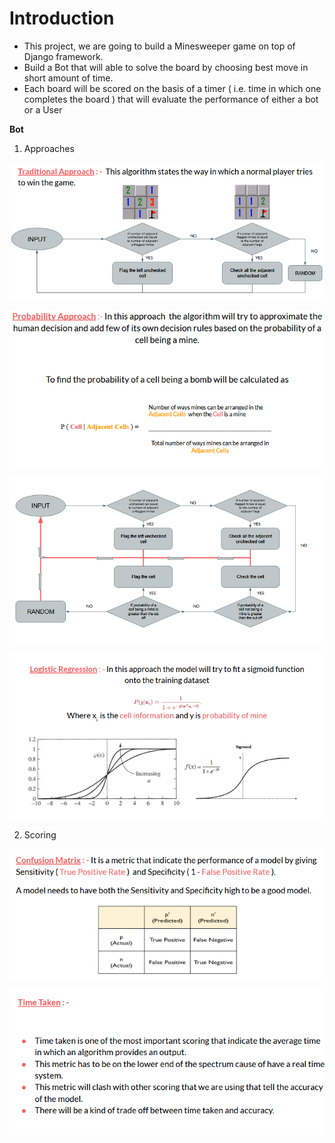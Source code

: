 <h1>Introduction</h1>

- This project, we are going to build a Minesweeper game on top of Django framework.  
- Build a Bot that will able to solve the board by choosing best move in short amount of time.
- Each board will be scored on the basis of a timer ( i.e. time in which one completes the board ) that will evaluate the performance of either a bot or a User

**Bot**

1. Approaches

![](Photos/Approaches/Traditional.png)

![](Photos/Approaches/Prob_approch.png)

![](Photos/Approaches/prob_flow.png)

![](Photos/Approaches/Logistic.png)

2. Scoring

![](Photos/Scoring/Confusion_matrix.png)

![](Photos/Scoring/Time.png)




